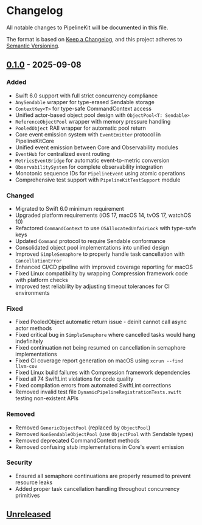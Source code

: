 # Changelog

All notable changes to PipelineKit will be documented in this file.

The format is based on [Keep a Changelog](https://keepachangelog.com/en/1.0.0/),
and this project adheres to [Semantic Versioning](https://semver.org/spec/v2.0.0.html).

## [0.1.0] - 2025-09-08

### Added
- Swift 6.0 support with full strict concurrency compliance
- `AnySendable` wrapper for type-erased Sendable storage
- `ContextKey<T>` for type-safe CommandContext access
- Unified actor-based object pool design with `ObjectPool<T: Sendable>`
- `ReferenceObjectPool` wrapper with memory pressure handling
- `PooledObject` RAII wrapper for automatic pool return
- Core event emission system with `EventEmitter` protocol in PipelineKitCore
- Unified event emission between Core and Observability modules
- `EventHub` for centralized event routing
- `MetricsEventBridge` for automatic event-to-metric conversion
- `ObservabilitySystem` for complete observability integration
- Monotonic sequence IDs for `PipelineEvent` using atomic operations
- Comprehensive test support with `PipelineKitTestSupport` module

### Changed
- Migrated to Swift 6.0 minimum requirement
- Upgraded platform requirements (iOS 17, macOS 14, tvOS 17, watchOS 10)
- Refactored `CommandContext` to use `OSAllocatedUnfairLock` with type-safe keys
- Updated `Command` protocol to require Sendable conformance
- Consolidated object pool implementations into unified design
- Improved `SimpleSemaphore` to properly handle task cancellation with `CancellationError`
- Enhanced CI/CD pipeline with improved coverage reporting for macOS
- Fixed Linux compatibility by wrapping Compression framework code with platform checks
- Improved test reliability by adjusting timeout tolerances for CI environments

### Fixed
- Fixed PooledObject automatic return issue - deinit cannot call async actor methods
- Fixed critical bug in `SimpleSemaphore` where cancelled tasks would hang indefinitely
- Fixed continuation not being resumed on cancellation in semaphore implementations
- Fixed CI coverage report generation on macOS using `xcrun --find llvm-cov`
- Fixed Linux build failures with Compression framework dependencies
- Fixed all 74 SwiftLint violations for code quality
- Fixed compilation errors from automated SwiftLint corrections
- Removed invalid test file `DynamicPipelineRegistrationTests.swift` testing non-existent APIs

### Removed
- Removed `GenericObjectPool` (replaced by `ObjectPool`)
- Removed `NonSendableObjectPool` (use `ObjectPool` with Sendable types)
- Removed deprecated CommandContext methods
- Removed confusing stub implementations in Core's event emission

### Security
- Ensured all semaphore continuations are properly resumed to prevent resource leaks
- Added proper task cancellation handling throughout concurrency primitives

## [Unreleased]

[Unreleased]: https://github.com/gifton/PipelineKit/compare/v0.1.0...HEAD
[0.1.0]: https://github.com/gifton/PipelineKit/releases/tag/v0.1.0
